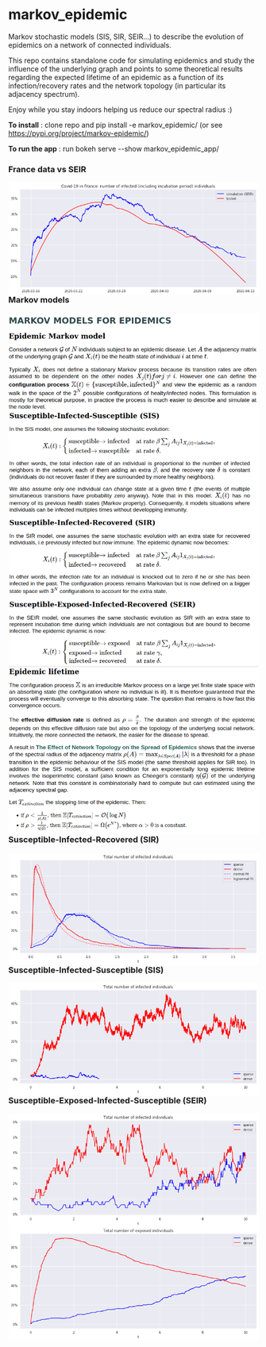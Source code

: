 # markov_epidemic

Markov stochastic models (SIS, SIR, SEIR...) to describe the evolution of epidemics on a network of connected individuals.

This repo contains standalone code for simulating epidemics and study the influence of the underlying graph and points to some theoretical results regarding the expected lifetime of an epidemic as a function of its infection/recovery rates and the network topology (in particular its adjacency spectrum).

Enjoy while you stay indoors helping us reduce our spectral radius :) 

**To install** : clone repo and pip install -e markov_epidemic/ (or see https://pypi.org/project/markov-epidemic/)

**To run the app** : run bokeh serve --show markov_epidemic_app/

### France data vs SEIR

<img src="./pictures/seir_france.png"
     alt="France_SEIR"
     style="float: left; margin-right: 10px;" />

### Markov models

<img src="./pictures/description_1.png"
     alt="description_1"
     style="float: left; margin-right: 10px;" />


<img src="./pictures/description_2.png"
     alt="description_2"
     style="float: left; margin-right: 10px;" />
 
 
<img src="./pictures/description_3.png"
     alt="description_3"
     style="float: left; margin-right: 10px;" />
     
### Susceptible-Infected-Recovered (SIR)

<img src="./pictures/sir_epidemic.png"
     alt="SIR"
     style="float: left; margin-right: 10px;" />

### Susceptible-Infected-Susceptible (SIS)

<img src="./pictures/sis_epidemic.png"
     alt="SIS"
     style="float: left; margin-right: 10px;" />

### Susceptible-Exposed-Infected-Susceptible (SEIR)

<img src="./pictures/seir_epidemic.png"
     alt="SEIR"
     style="float: left; margin-right: 10px;" />

